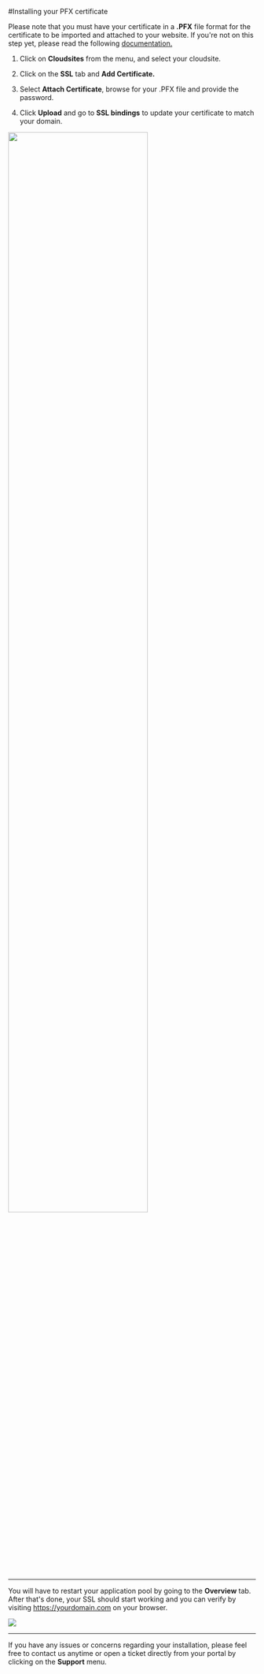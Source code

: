 #Installing your PFX certificate

Please note that you must have your certificate in a **.PFX** file format for the certificate to be imported and attached to your website. If you're not on this step yet, please read the following [documentation.](https://www.gearhost.com/documentation/SSL-installation-steps)

1. Click on **Cloudsites** from the menu, and select your cloudsite.
 
3. Click on the **SSL** tab and  **Add Certificate.**

5. Select **Attach Certificate**, browse for your .PFX file and provide the password. 

6. Click **Upload** and go to **SSL bindings** to update your certificate to match your domain.


<img src="https://raw.githubusercontent.com/GearHost/docs/master/Images/csr3.png" width="75%" />

----------


You will have to restart your application pool by going to the **Overview** tab. After that's done, your SSL should start working and you can verify by visiting https://yourdomain.com on your browser.

<img src="https://raw.githubusercontent.com/GearHost/docs/master/Images/csr4.png" /> 


----------
If you have any issues or concerns regarding your installation, please feel free to contact us anytime or open a ticket directly from your portal by clicking on the **Support** menu. 